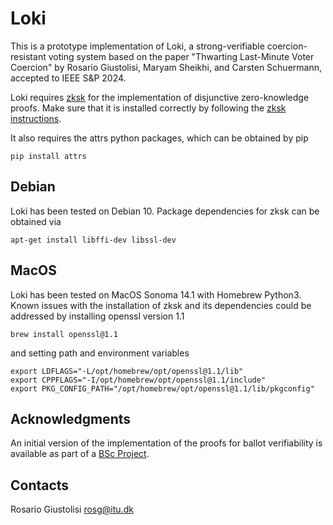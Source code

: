 # Loki
This is a prototype implementation of Loki, a strong-verifiable coercion-resistant voting system based on the paper "Thwarting Last-Minute Voter Coercion" by Rosario Giustolisi, Maryam Sheikhi, and Carsten Schuermann, accepted to IEEE S&P 2024.

Loki requires [zksk](https://github.com/spring-epfl/zksk) for the implementation of disjunctive zero-knowledge proofs. Make sure that it is installed correctly by following the [zksk instructions](https://github.com/spring-epfl/zksk#getting-started).

It also requires the attrs python packages, which can be obtained by pip
```
pip install attrs
```

## Debian
Loki has been tested on Debian 10. Package dependencies for zksk can be obtained via 
```
apt-get install libffi-dev libssl-dev
```

## MacOS

Loki has been tested on MacOS Sonoma 14.1 with Homebrew Python3. Known issues with the installation of zksk and its dependencies could be addressed by installing openssl version 1.1
```
brew install openssl@1.1
```


and setting path and environment variables 
```
export LDFLAGS="-L/opt/homebrew/opt/openssl@1.1/lib"
export CPPFLAGS="-I/opt/homebrew/opt/openssl@1.1/include"
export PKG_CONFIG_PATH="/opt/homebrew/opt/openssl@1.1/lib/pkgconfig"

```

## Acknowledgments
An initial version of the implementation of the proofs for ballot verifiability is available as part of a [BSc Project](https://github.com/Myssenberg/BScProject).

## Contacts
Rosario Giustolisi <rosg@itu.dk>
